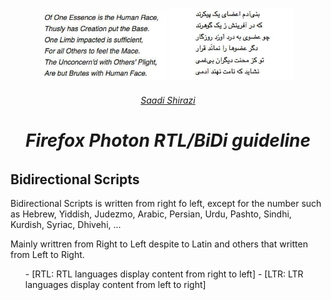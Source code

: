 <p align="center">
<img width="200" src="/static/sadi-eng.jpg" alt="Firefox Photon RTL guidelineslogo">
<img width="200" src="/static/Sadi-Persian.jpg" alt="Firefox Photon RTL guidelineslogo"></a></p>
<h6 align="center"><a href="https://en.wikipedia.org/wiki/Saadi_Shirazi">Saadi Shirazi</a></h6s>
</p>
<div align="center">
<h1 align="center">Firefox Photon RTL/BiDi guideline
</h1>
</div>

## Bidirectional Scripts
<p>Bidirectional Scripts is written from right fo left, except for the number such as Hebrew, Yiddish, Judezmo, Arabic, Persian, Urdu, Pashto, Sindhi, Kurdish, Syriac, Dhivehi, ...</p>
<p> Mainly writtren from Right to Left despite to Latin and others that written from Left to Right.</p>
<ul>
- [RTL: RTL languages display content from right to left]
- [LTR: LTR languages display content from left to right]
</ul>
